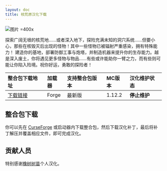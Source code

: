 ```yaml
---
layout: doc
title: 核荒原汉化下载
---
```


![图片 =400x](https://media.forgecdn.net/attachments/310/897/2020-09-01_22.png)

探索广阔无垠的核荒地……或者深入地下，探险充满未知的洞穴系统……但要小心，那些在核毁灭后出现的怪物！其中一些怪物已被辐射严重感染，拥有特殊能力！
建造你的基地，部署防御工事与炮塔，并制造机器来提升你的生存能力。越是深入废土，你将遇见更多怪物与物品……有些或许能助你一臂之力，而有些则可能让你陷入险境。祝你好运，勇敢的探险者！

<DownloadLinks :methods="[
  { id: 'quark-lanzou', text: '下载汉化', icon: '/imgs/logo/logo_64.png', lanzouLink: 'https://wwz.lanzouv.com/hehuangyuan1shumiao024', quarkLink: 'https://pan.quark.cn/s/162b312c22b8' },
  { id: 'bilibili', text: '专栏介绍', icon: '/imgs/svg/bilibili.svg', link: 'https://www.bilibili.com/read/cv19042449/' },
  { id: 'lazy', text: '懒汉下载', icon: '/imgs/lazydl.png', link: 'https://wwz.lanzouv.com/hehuangyuan1shumiao024' }
]" />

| 整合包下载地址                                                                  | 加载器 | 支持整合包版本 | MC版本 | 汉化维护状态 |
| :------------------------------------------------------------------------------ | :----- | :------------- | :----- | :----------- |
| [下载链接](https://www.curseforge.com/minecraft/modpacks/the-nuclear-wasteland) | Forge  | 最新版         | 1.12.2 | **停止维护** |

## 整合包下载

你可以先在 [CurseForge](https://www.curseforge.com/minecraft/modpacks/the-nuclear-wasteland) 或启动器内下载整合包，然后下载汉化补丁，最后将补丁解压并覆盖相应文件，即可完成汉化。

## 贡献人员

特别感谢[橡树树苗](https://space.bilibili.com/486675034)个人汉化。

<DocSupport />
